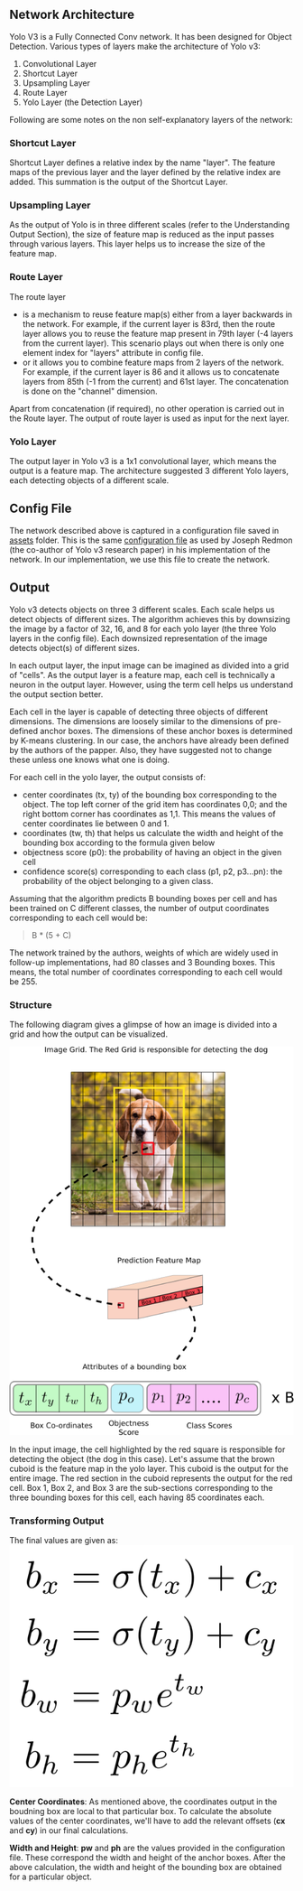 ## Network Architecture

Yolo V3 is a Fully Connected Conv network. It has been designed for Object Detection. Various types of layers make the architecture of Yolo v3:

1. Convolutional Layer
2. Shortcut Layer
3. Upsampling Layer
4. Route Layer
5. Yolo Layer (the Detection Layer)

Following are some notes on the non self-explanatory layers of the network:

### Shortcut Layer
Shortcut Layer defines a relative index by the name "layer". The feature maps of the previous layer and the layer defined by the relative index are added. This summation is the output of the Shortcut Layer. 

### Upsampling Layer
As the output of Yolo is in three different scales (refer to the Understanding Output Section), the size of feature map is reduced as the input passes through various layers. This layer helps us to increase the size of the feature map.

### Route Layer

The route layer
- is a mechanism to reuse feature map(s) either from a layer backwards in the network. For example, if the current layer is 83rd, then the route layer allows you to reuse the feature map present in 79th layer (-4 layers from the current layer). This scenario plays out when there is only one element index for "layers" attribute in config file.
- or it allows you to combine feature maps from 2 layers of the network. For example, if the current layer is 86 and it allows us to concatenate layers from 85th (-1 from the current) and 61st layer. The concatenation is done on the "channel" dimension. 

Apart from concatenation (if required), no other operation is carried out in the Route layer. The output of route layer is used as input for the next layer. 

### Yolo Layer
The output layer in Yolo v3 is a 1x1 convolutional layer, which means the output is a feature map. The architecture suggested 3 different Yolo layers, each detecting objects of a different scale.

## Config File
The network described above is captured in a configuration file saved in [assets](assets/) folder. This is the same [configuration file](https://github.com/pjreddie/darknet/blob/master/cfg/yolov3.cfg) as used by Joseph Redmon (the co-author of Yolo v3 research paper) in his implementation of the network. In our implementation, we use this file to create the network.

## Output

Yolo v3 detects objects on three 3 different scales. Each scale helps us detect objects of different sizes. The algorithm achieves this by downsizing the image by a factor of 32, 16, and 8 for each yolo layer (the three Yolo layers in the config file). Each downsized representation of the image detects object(s) of different sizes.

In each output layer, the input image can be imagined as divided into a grid of "cells". As the output layer is a feature map, each cell is technically a neuron in the output layer. However, using the term cell helps us understand the output section better.

Each cell in the layer is capable of detecting three objects of different dimensions. The dimensions are loosely similar to the dimensions of pre-defined anchor boxes. The dimensions of these anchor boxes is determined by K-means clustering. In our case, the anchors have already been defined by the authors of the papper. Also, they have suggested not to change these unless one knows what one is doing. 

For each cell in the yolo layer, the output consists of:
- center coordinates (tx, ty) of the bounding box corresponding to the object. The top left corner of the grid item has coordinates 0,0; and the right bottom corner has coordinates as 1,1. This means the values of center coordinates lie between 0 and 1.
- coordinates (tw, th) that helps us calculate the width and height of the bounding box according to the formula given below
- objectness score (p0): the probability of having an object in the given cell
- confidence score(s) corresponding to each class (p1, p2, p3...pn): the probability of the object belonging to a given class.

Assuming that the algorithm predicts B bounding boxes per cell and has been trained on C different classes, the number of output coordinates corresponding to each cell would be:

> B * (5 + C)

The network trained by the authors, weights of which are widely used in follow-up implementations, had 80 classes and 3 Bounding boxes. This means, the total number of coordinates corresponding to each cell would be 255.

### Structure
The following diagram gives a glimpse of how an image is divided into a grid and how the output can be visualized.

![Output Grid](blog_assets/yolo3_output_grid.png)

In the input image, the cell highlighted by the red square is responsible for detecting the object (the dog in this case). 
Let's assume that the brown cuboid is the feature map in the yolo layer. This cuboid is the output for the entire image. The red section in the cuboid represents the output for the red cell. Box 1, Box 2, and Box 3 are the sub-sections corresponding to the three bounding boxes for this cell, each having 85 coordinates each. 

### Transforming Output

The final values are given as: 
![Output Calculations](blog_assets/output_calculations.png)

**Center Coordinates**: As mentioned above, the coordinates output in the boudning box are local to that particular box. To calculate the absolute values of the center coordinates, we'll have to add the relevant offsets (**cx** and **cy**) in our final calculations. <br>

**Width and Height**: **pw** and **ph** are the values provided in the configuration file. These correspond the width and height of the anchor boxes. After the above calculation, the width and height of the bounding box are obtained for a particular object.
